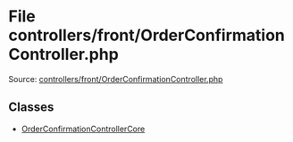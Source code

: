 File controllers/front/OrderConfirmationController.php
=========

Source: [controllers/front/OrderConfirmationController.php](https://github.com/PrestaShop/PrestaShop/blob/1.6.0.13/controllers/front/OrderConfirmationController.php)


Classes
-------

* [OrderConfirmationControllerCore](class.OrderConfirmationControllerCore.md)

